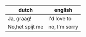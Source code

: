| dutch           | english       |
|-----------------|---------------|
| Ja, graag!      | I'd love to   |
| No,het spijt me | no, I'm sorry |
